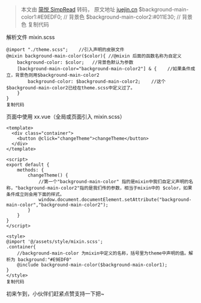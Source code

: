 > 本文由 [简悦 SimpRead](http://ksria.com/simpread/) 转码， 原文地址 [juejin.cn](https://juejin.cn/post/6966568597418147877) $background-main-color1:#E9EDF0; // 背景色 $background-main-color2:#011E30; // 背景色 复制代码

解析文件 mixin.scss

```
@import "./theme.scss";    //引入声明的皮肤文件
@mixin background-main-color($color){ //@mixin 后面的函数名称为自定义
    background-color: $color;   //背景色默认为参数
    [background-main-color="background-main-color2"] & {    //如果条件成立，背景色则用$background-main-color2
        background-color: $background-main-color2;    //这个$background-main-color2已经在theme.scss中定义过了。  
    }
}
复制代码
```

页面中使用 xx.vue（全局或页面引入 mixin.scss）

```
<template>
  <div class="container">
    <button @click="changeTheme">changeTheme</button>
  </div>
</template>

<script>
export default {
    methods: {
        changeTheme() {
            //第一个"background-main-color" 指的是mixin中我们自定义声明的名称，"background-main-color2"指的是我们传的参数，相当于mixin中的 $color，如果条件成立则会用下面的样式。
            window.document.documentElement.setAttribute("background-main-color","background-main-color2");
        }
    }
}
</script>

<style>
@import '@/assets/style/mixin.scss';
.container{
    //background-main-color 为mixin中定义的名称，括号里为theme中声明的值。解析为 background:"#E9EDF0"
    @include background-main-color($background-main-color1);
}
</style>
复制代码
```

初来乍到，小伙伴们赶紧点赞支持一下把~